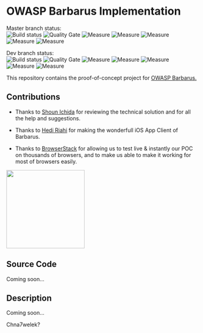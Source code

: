 # OWASP Barbarus Implementation 
Master branch status: <br/>
![Build status](https://travis-ci.org/nebrass/owasp-barbarus-spring-boot-starter.svg?branch=master) ![Quality Gate](https://sonarqube.com/api/badges/gate?key=org.owasp:barbarus-starter) ![Measure](https://sonarqube.com/api/badges/measure?key=org.owasp:barbarus-starter&metric=code_smells) ![Measure](https://sonarqube.com/api/badges/measure?key=org.owasp:barbarus-starter&metric=bugs) ![Measure](https://sonarqube.com/api/badges/measure?key=org.owasp:barbarus-starter&metric=reliability_rating) ![Measure](https://sonarqube.com/api/badges/measure?key=org.owasp:barbarus-starter&metric=security_rating) ![Measure](https://sonarqube.com/api/badges/measure?key=org.owasp:barbarus-starter&metric=sqale_rating)

Dev branch status: <br/>
![Build status](https://travis-ci.org/nebrass/owasp-barbarus-spring-boot-starter.svg?branch=dev) ![Quality Gate](https://sonarqube.com/api/badges/gate?key=org.owasp:barbarus-starter:dev) ![Measure](https://sonarqube.com/api/badges/measure?key=org.owasp:barbarus-starter:dev&metric=code_smells) ![Measure](https://sonarqube.com/api/badges/measure?key=org.owasp:barbarus-starter:dev&metric=bugs) ![Measure](https://sonarqube.com/api/badges/measure?key=org.owasp:barbarus-starter:dev&metric=reliability_rating) ![Measure](https://sonarqube.com/api/badges/measure?key=org.owasp:barbarus-starter:dev&metric=security_rating) ![Measure](https://sonarqube.com/api/badges/measure?key=org.owasp:barbarus-starter:dev&metric=sqale_rating)

This repository contains the proof-of-concept project for [OWASP Barbarus.](https://github.com/nebrass/owasp-barbarus/blob/master/Specifications.adoc)

## Contributions
* Thanks to [Shoun Ichida](https://twitter.com/ishoun) for reviewing the technical solution and for all the help and suggestions.

* Thanks to [Hedi Riahi]() for making the wonderfull iOS App Client of Barbarus.

* Thanks to [BrowserStack](https://browserstack.com) for allowing us to test live & instantly our POC on thousands of browsers, and to make us able to make it working for most of browsers easily.

<img src="https://www.browserstack.com/images/layout/browserstack-logo-600x315.png" width="205">


## Source Code
Coming soon...

## Description
Coming soon...

Chna7welek?
